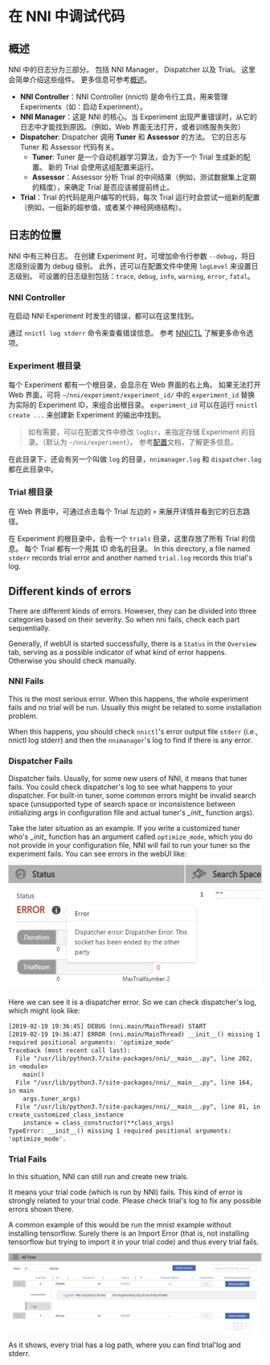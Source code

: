 # **在 NNI 中调试代码**

## 概述

NNI 中的日志分为三部分。 包括 NNI Manager， Dispatcher 以及 Trial。 这里会简单介绍这些组件。 更多信息可参考[概述](Overview.md)。

- **NNI Controller**：NNI Controller (nnictl) 是命令行工具，用来管理 Experiments（如：启动 Experiment）。
- **NNI Manager**：这是 NNI 的核心。当 Experiment 出现严重错误时，从它的日志中才能找到原因。（例如，Web 界面无法打开，或者训练服务失败）
- **Dispatcher**: Dispatcher 调用 **Tuner** 和 **Assessor** 的方法。 它的日志与 Tuner 和 Assessor 代码有关。 
    - **Tuner**: Tuner 是一个自动机器学习算法，会为下一个 Trial 生成新的配置。 新的 Trial 会使用这组配置来运行。
    - **Assessor**：Assessor 分析 Trial 的中间结果（例如，测试数据集上定期的精度），来确定 Trial 是否应该被提前终止。
- **Trial**：Trial 的代码是用户编写的代码，每次 Trial 运行时会尝试一组新的配置（例如，一组新的超参值，或者某个神经网络结构）。

## 日志的位置

NNI 中有三种日志。 在创建 Experiment 时，可增加命令行参数 `--debug`，将日志级别设置为 debug 级别。 此外，还可以在配置文件中使用 `logLevel` 来设置日志级别。 可设置的日志级别包括：`trace`, `debug`, `info`, `warning`, `error`, `fatal`。

### NNI Controller

在启动 NNI Experiment 时发生的错误，都可以在这里找到。

通过 `nnictl log stderr` 命令来查看错误信息。 参考 [NNICTL](NNICTLDOC.md) 了解更多命令选项。

### Experiment 根目录

每个 Experiment 都有一个根目录，会显示在 Web 界面的右上角。 如果无法打开 Web 界面，可将 `~/nni/experiment/experiment_id/` 中的 `experiment_id` 替换为实际的 Experiment ID，来组合出根目录。 `experiment_id` 可以在运行 `nnictl create ...` 来创建新 Experiment 的输出中找到。

> 如有需要，可以在配置文件中修改 `logDir`，来指定存储 Experiment 的目录。（默认为 `~/nni/experiment`）。 参考[配置](ExperimentConfig.md)文档，了解更多信息。

在此目录下，还会有另一个叫做 `log` 的目录，`nnimanager.log` 和 `dispatcher.log` 都在此目录中。

### Trial 根目录

在 Web 界面中，可通过点击每个 Trial 左边的 `+` 来展开详情并看到它的日志路径。

在 Experiment 的根目录中，会有一个 `trials` 目录，这里存放了所有 Trial 的信息。 每个 Trial 都有一个用其 ID 命名的目录。 In this directory, a file named `stderr` records trial error and another named `trial.log` records this trial's log.

## Different kinds of errors

There are different kinds of errors. However, they can be divided into three categories based on their severity. So when nni fails, check each part sequentially.

Generally, if webUI is started successfully, there is a `Status` in the `Overview` tab, serving as a possible indicator of what kind of error happens. Otherwise you should check manually.

### **NNI** Fails

This is the most serious error. When this happens, the whole experiment fails and no trial will be run. Usually this might be related to some installation problem.

When this happens, you should check `nnictl`'s error output file `stderr` (i.e., nnictl log stderr) and then the `nnimanager`'s log to find if there is any error.

### **Dispatcher** Fails

Dispatcher fails. Usually, for some new users of NNI, it means that tuner fails. You could check dispatcher's log to see what happens to your dispatcher. For built-in tuner, some common errors might be invalid search space (unsupported type of search space or inconsistence between initializing args in configuration file and actual tuner's *\_init*\_ function args).

Take the later situation as an example. If you write a customized tuner who's *\_init*\_ function has an argument called `optimize_mode`, which you do not provide in your configuration file, NNI will fail to run your tuner so the experiment fails. You can see errors in the webUI like:

![](../img/dispatcher_error.jpg)

Here we can see it is a dispatcher error. So we can check dispatcher's log, which might look like:

    [2019-02-19 19:36:45] DEBUG (nni.main/MainThread) START
    [2019-02-19 19:36:47] ERROR (nni.main/MainThread) __init__() missing 1 required positional arguments: 'optimize_mode'
    Traceback (most recent call last):
      File "/usr/lib/python3.7/site-packages/nni/__main__.py", line 202, in <module>
        main()
      File "/usr/lib/python3.7/site-packages/nni/__main__.py", line 164, in main
        args.tuner_args)
      File "/usr/lib/python3.7/site-packages/nni/__main__.py", line 81, in create_customized_class_instance
        instance = class_constructor(**class_args)
    TypeError: __init__() missing 1 required positional arguments: 'optimize_mode'.
    

### **Trial** Fails

In this situation, NNI can still run and create new trials.

It means your trial code (which is run by NNI) fails. This kind of error is strongly related to your trial code. Please check trial's log to fix any possible errors shown there.

A common example of this would be run the mnist example without installing tensorflow. Surely there is an Import Error (that is, not installing tensorflow but trying to import it in your trial code) and thus every trial fails.

![](../img/trial_error.jpg)

As it shows, every trial has a log path, where you can find trial'log and stderr.